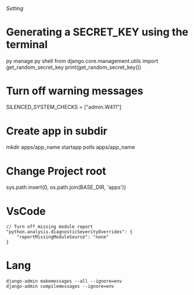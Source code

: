 ###### Setting

# Generating a SECRET_KEY using the terminal
py manage.py shell
from django.core.management.utils import get_random_secret_key
print(get_random_secret_key())

# Turn off warning messages
SILENCED_SYSTEM_CHECKS = ["admin.W411"]

# Create app in subdir
mkdir apps/app_name
startapp polls apps/app_name

# Change Project root
sys.path.insert(0, os.path.join(BASE_DIR, 'apps'))

# VsCode
```
// Turn off missing module report
"python.analysis.diagnosticSeverityOverrides": {
    "reportMissingModuleSource": "none"
}
```

# Lang

```
django-admin makemessages --all --ignore=env
django-admin compilemessages --ignore=env
```


